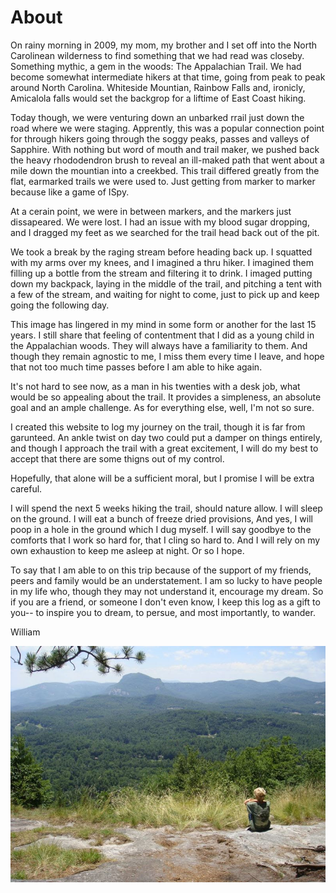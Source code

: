 # About

On rainy morning in 2009, my mom, my brother and I set off into the North Carolinean wilderness to find something that we had read was closeby. Something mythic, a gem in the woods: The Appalachian Trail. We had become somewhat intermediate hikers at that time, going from peak to peak around North Carolina. Whiteside Mountian, Rainbow Falls and, ironicly, Amicalola falls would set the backgrop for a liftime of East Coast hiking.

Today though, we were venturing down an unbarked rrail just down the road where we were staging. Apprently, this was a popular connection point for through hikers going through the soggy peaks, passes and valleys of Sapphire. With nothing but word of mouth and trail maker, we pushed back the heavy rhododendron brush to reveal an ill-maked path that went about a mile down the mountian into a creekbed. This trail differed greatly from the flat, earmarked trails we were used to. Just getting from marker to marker because like a game of ISpy.

At a cerain point, we were in between markers, and the markers just dissapeared. We were lost. I had an issue with my blood sugar dropping, and I dragged my feet as we searched for the trail head back out of the pit.

We took a break by the raging stream before heading back up. I squatted with my arms over my knees, and I imagined a thru hiker. I imagined them filling up a bottle from the stream and filtering it to drink. I imaged putting down my backpack, laying in the middle of the trail, and pitching a tent with a few of the stream, and waiting for night to come, just to pick up and keep going the following day.

This image has lingered in my mind in some form or another for the last 15 years. I still share that feeling of contentment that I did as a young child in the Appalachian woods. They will always have a familiarity to them. And though they remain agnostic to me, I miss them every time I leave, and hope that not too much time passes before I am able to hike again.

It's not hard to see now, as a man in his twenties with a desk job, what would be so appealing about the trail. It provides a simpleness, an absolute goal and an ample challenge. As for everything else, well, I'm not so sure.

I created this website to log my journey on the trail, though it is far from garunteed. An ankle twist on day two could put a damper on things entirely, and though I approach the trail with a great excitement, I will do my best to accept that there are some thigns out of my control.

Hopefully, that alone will be a sufficient moral, but I promise I will be extra careful.

I will spend the next 5 weeks hiking the trail, should nature allow. I will sleep on the ground. I will eat a bunch of freeze dried provisions, And yes, I will poop in a hole in the ground which I dug myself. I will say goodbye to the comforts that I work so hard for, that I cling so hard to. And I will rely on my own exhaustion to keep me asleep at night. Or so I hope.

To say that I am able to on this trip because of the support of my friends, peers and family would be an understatement. I am so lucky to have people in my life who, though they may not understand it, encourage my dream. So if you are a friend, or someone I don't even know, I keep this log as a gift to you-- to inspire you to dream, to persue, and most importantly, to wander.

William

![View from the trail](../images/about1.jpg)
